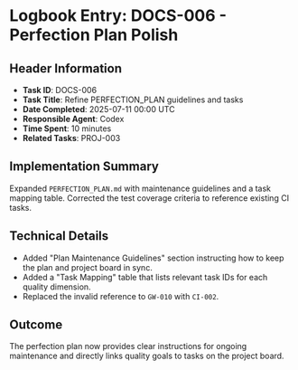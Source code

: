 # Logbook Entry: DOCS-006 - Perfection Plan Polish

## Header Information
- **Task ID**: DOCS-006
- **Task Title**: Refine PERFECTION_PLAN guidelines and tasks
- **Date Completed**: 2025-07-11 00:00 UTC
- **Responsible Agent**: Codex
- **Time Spent**: 10 minutes
- **Related Tasks**: PROJ-003

## Implementation Summary

Expanded `PERFECTION_PLAN.md` with maintenance guidelines and a task mapping table. Corrected the test coverage criteria to reference existing CI tasks.

## Technical Details

- Added "Plan Maintenance Guidelines" section instructing how to keep the plan and project board in sync.
- Added a "Task Mapping" table that lists relevant task IDs for each quality dimension.
- Replaced the invalid reference to `GW-010` with `CI-002`.

## Outcome

The perfection plan now provides clear instructions for ongoing maintenance and directly links quality goals to tasks on the project board.
